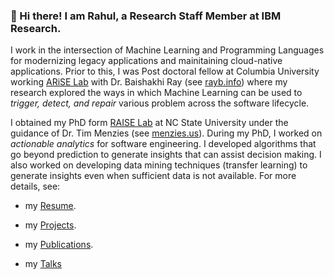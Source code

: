 ### 👋 Hi there! I am Rahul, a Research Staff Member at IBM Research.

I work in the intersection of Machine Learning and Programming Languages for modernizing legacy applications and mainitaining cloud-native applications. Prior to this, I was Post doctoral fellow at Columbia University working [ARiSE Lab](https://www.rayb.info/ariselab) with Dr. Baishakhi Ray (see [rayb.info](rayb.info)) where my research explored the ways in which Machine Learning can be used to *trigger, detect, and repair* various problem across the software lifecycle.

I obtained my PhD form [RAISE Lab](http://ai4se.net/) at NC State University under the guidance of Dr. Tim Menzies (see [menzies.us](http://menzies.us)). During my PhD, I worked on *actionable analytics* for software engineering. I developed algorithms that go beyond prediction to generate insights that can assist decision making. I also worked on developing data mining techniques (transfer learning) to generate insights even when sufficient data is not available. For more details, see:

+ my [Resume](https://rahlk.github.io/resume/). 

+ my [Projects](https://rahlk.github.io/projects/). 

+ my [Publications](https://rahlk.github.io/publications/). 

+ my [Talks](https://rahlk.github.io/talks/) 
